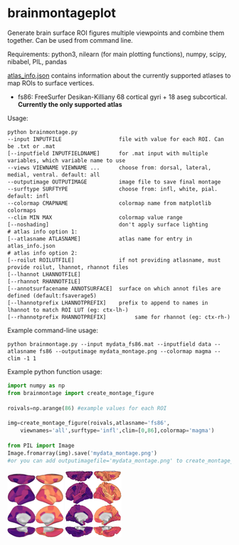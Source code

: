 # brainmontageplot

Generate brain surface ROI figures multiple viewpoints and combine them together. Can be used from command line.

Requirements: python3, nilearn (for main plotting functions), numpy, scipy, nibabel, PIL, pandas

[atlas_info.json](atlas_info.json) contains information about the currently supported atlases to map ROIs to surface vertices.
* fs86: FreeSurfer Desikan-Killiany 68 cortical gyri + 18 aseg subcortical. **Currently the only supported atlas**

Usage:
```
python brainmontage.py 
--input INPUTFILE                  file with value for each ROI. Can be .txt or .mat
[--inputfield INPUTFIELDNAME]      for .mat input with multiple variables, which variable name to use
--views VIEWNAME VIEWNAME ...      choose from: dorsal, lateral, medial, ventral. default: all
--outputimage OUTPUTIMAGE          image file to save final montage
--surftype SURFTYPE                choose from: infl, white, pial. default: infl
--colormap CMAPNAME                colormap name from matplotlib colormaps
--clim MIN MAX                     colormap value range
[--noshading]                      don't apply surface lighting
# atlas info option 1:
[--atlasname ATLASNAME]            atlas name for entry in atlas_info.json
# atlas info option 2:
[--roilut ROILUTFILE]              if not providing atlasname, must provide roilut, lhannot, rhannot files
[--lhannot LHANNOTFILE]
[--rhannot RHANNOTFILE]
[--annotsurfacename ANNOTSURFACE]  surface on which annot files are defined (default:fsaverage5)
[--lhannotprefix LHANNOTPREFIX]    prefix to append to names in lhannot to match ROI LUT (eg: ctx-lh-)
[--rhannotprefix RHANNOTPREFIX]         same for rhannot (eg: ctx-rh-)
```

Example command-line usage:
```
python brainmontage.py --input mydata_fs86.mat --inputfield data --atlasname fs86 --outputimage mydata_montage.png --colormap magma --clim -1 1
```

Example python function usage:
```python
import numpy as np
from brainmontage import create_montage_figure

roivals=np.arange(86) #example values for each ROI

img=create_montage_figure(roivals,atlasname='fs86',
    viewnames='all',surftype='infl',clim=[0,86],colormap='magma')

from PIL import Image
Image.fromarray(img).save('mydata_montage.png')
#or you can add outputimagefile='mydata_montage.png' to create_montage_figure() to save directly
```
<img src="./mydata_montage.png" width=25%> <img src="./mydata_montage_whitesurf.png" width=25%>
